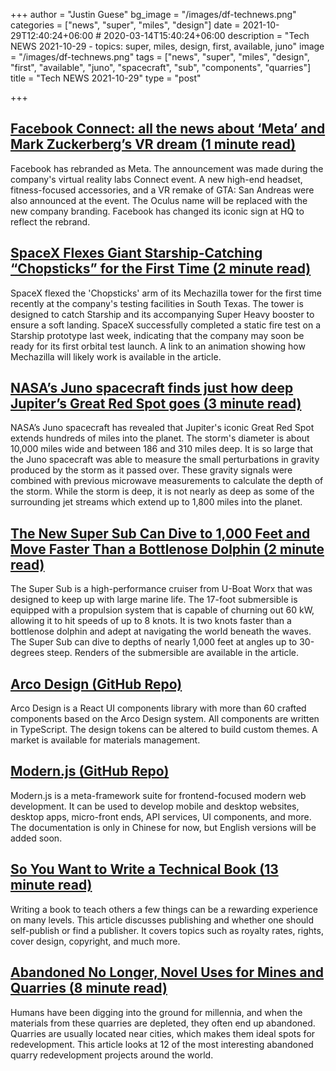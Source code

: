 +++
author = "Justin Guese"
bg_image = "/images/df-technews.png"
categories = ["news", "super", "miles", "design"]
date = 2021-10-29T12:40:24+06:00 # 2020-03-14T15:40:24+06:00
description = "Tech NEWS 2021-10-29 - topics: super, miles, design, first, available, juno"
image = "/images/df-technews.png"
tags = ["news", "super", "miles", "design", "first", "available", "juno", "spacecraft", "sub", "components", "quarries"]
title = "Tech NEWS 2021-10-29"
type = "post"

+++

## [Facebook Connect: all the news about ‘Meta’ and Mark Zuckerberg’s VR dream (1 minute read)](https://www.theverge.com/22751328/facebook-meta-rebrand-metaverse-vr-ar-oculus-gta-horizion)

Facebook has rebranded as Meta. The announcement was made during the company's virtual reality labs Connect event. A new high-end headset, fitness-focused accessories, and a VR remake of GTA: San Andreas were also announced at the event. The Oculus name will be replaced with the new company branding. Facebook has changed its iconic sign at HQ to reflect the rebrand.

## [SpaceX Flexes Giant Starship-Catching “Chopsticks” for the First Time (2 minute read)](https://futurism.com/the-byte/spacex-flexes-giant-starship-catching-chopsticks-for-the-first-time)

SpaceX flexed the 'Chopsticks' arm of its Mechazilla tower for the first time recently at the company's testing facilities in South Texas. The tower is designed to catch Starship and its accompanying Super Heavy booster to ensure a soft landing. SpaceX successfully completed a static fire test on a Starship prototype last week, indicating that the company may soon be ready for its first orbital test launch. A link to an animation showing how Mechazilla will likely work is available in the article.

## [NASA’s Juno spacecraft finds just how deep Jupiter’s Great Red Spot goes (3 minute read)](https://www.theverge.com/2021/10/28/22749095/nasa-juno-jupiter-great-red-spot-depth)

NASA’s Juno spacecraft has revealed that Jupiter's iconic Great Red Spot extends hundreds of miles into the planet. The storm's diameter is about 10,000 miles wide and between 186 and 310 miles deep. It is so large that the Juno spacecraft was able to measure the small perturbations in gravity produced by the storm as it passed over. These gravity signals were combined with previous microwave measurements to calculate the depth of the storm. While the storm is deep, it is not nearly as deep as some of the surrounding jet streams which extend up to 1,800 miles into the planet.

## [The New Super Sub Can Dive to 1,000 Feet and Move Faster Than a Bottlenose Dolphin (2 minute read)](https://robbreport.com/motors/marine/u-boat-worx-super-sub-launch-1234643887/)

The Super Sub is a high-performance cruiser from U-Boat Worx that was designed to keep up with large marine life. The 17-foot submersible is equipped with a propulsion system that is capable of churning out 60 kW, allowing it to hit speeds of up to 8 knots. It is two knots faster than a bottlenose dolphin and adept at navigating the world beneath the waves. The Super Sub can dive to depths of nearly 1,000 feet at angles up to 30-degrees steep. Renders of the submersible are available in the article.

## [Arco Design (GitHub Repo)](https://github.com/arco-design/arco-design)

Arco Design is a React UI components library with more than 60 crafted components based on the Arco Design system. All components are written in TypeScript. The design tokens can be altered to build custom themes. A market is available for materials management.

## [Modern.js (GitHub Repo)](https://github.com/modern-js-dev/modern.js)

Modern.js is a meta-framework suite for frontend-focused modern web development. It can be used to develop mobile and desktop websites, desktop apps, micro-front ends, API services, UI components, and more. The documentation is only in Chinese for now, but English versions will be added soon.

## [So You Want to Write a Technical Book (13 minute read)](http://terathon.com/blog/so-you-want-to-write-a-technical-book/)

Writing a book to teach others a few things can be a rewarding experience on many levels. This article discusses publishing and whether one should self-publish or find a publisher. It covers topics such as royalty rates, rights, cover design, copyright, and much more.

## [Abandoned No Longer, Novel Uses for Mines and Quarries (8 minute read)](https://interestingengineering.com/abandoned-no-longer-novel-uses-for-mines-and-quarries)

Humans have been digging into the ground for millennia, and when the materials from these quarries are depleted, they often end up abandoned. Quarries are usually located near cities, which makes them ideal spots for redevelopment. This article looks at 12 of the most interesting abandoned quarry redevelopment projects around the world.

